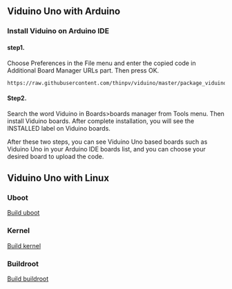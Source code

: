## Viduino Uno with Arduino
### Install Viduino on Arduino IDE
#### step1. 
Choose Preferences in the File menu and enter the copied code in Additional Board Manager URLs part. Then press OK.
```
https://raw.githubusercontent.com/thinpv/viduino/master/package_viduino_index.json
```

#### Step2. 
Search the word Viduino in Boards>boards manager from Tools menu. Then install Viduino boards. After complete installation, you will see the INSTALLED label on Viduino boards.

After these two steps, you can see Viduino Uno based boards such as Viduino Uno in your Arduino IDE boards list, and you can choose your desired board to upload the code.


## Viduino Uno with Linux
### Uboot
[Build uboot](https://thinpv.github.io/uboot)

### Kernel
[Build kernel](https://thinpv.github.io/kernel)

### Buildroot
[Build buildroot](https://thinpv.github.io/buildroot)
